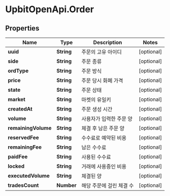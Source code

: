 # UpbitOpenApi.Order

## Properties
Name | Type | Description | Notes
------------ | ------------- | ------------- | -------------
**uuid** | **String** | 주문의 고유 아이디 | [optional] 
**side** | **String** | 주문 종류 | [optional] 
**ordType** | **String** | 주문 방식 | [optional] 
**price** | **String** | 주문 당시 화폐 가격 | [optional] 
**state** | **String** | 주문 상태 | [optional] 
**market** | **String** | 마켓의 유일키 | [optional] 
**createdAt** | **String** | 주문 생성 시간 | [optional] 
**volume** | **String** | 사용자가 입력한 주문 양 | [optional] 
**remainingVolume** | **String** | 체결 후 남은 주문 양 | [optional] 
**reservedFee** | **String** | 수수료로 예약된 비용 | [optional] 
**remainingFee** | **String** | 남은 수수료 | [optional] 
**paidFee** | **String** | 사용된 수수료 | [optional] 
**locked** | **String** | 거래에 사용중인 비용 | [optional] 
**executedVolume** | **String** | 체결된 양 | [optional] 
**tradesCount** | **Number** | 해당 주문에 걸린 체결 수 | [optional] 


